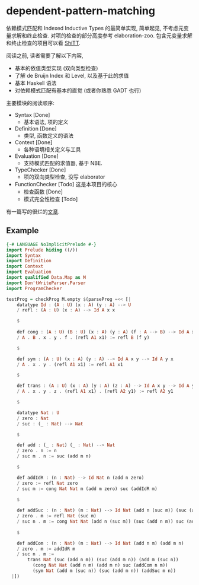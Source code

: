 # dependent-pattern-matching

依赖模式匹配和 Indexed Inductive Types 的最简单实现, 简单起见, 不考虑元变量求解和终止检查. 对项的检查的部分高度参考 elaboration-zoo.
包含元变量求解和终止检查的项目可以看 [ShiTT](https://github.com/KonjacSource/ShiTT).

阅读之前, 读者需要了解以下内容,
- 基本的依值类型实现 (双向类型检查)
- 了解 de Bruijn Index 和 Level, 以及基于此的求值
- 基本 Haskell 语法
- 对依赖模式匹配有基本的直觉 (或者你熟悉 GADT 也行)

主要模块的阅读顺序:
- Syntax [Done]
  * 基本语法, 项的定义
- Definition [Done]
  * 类型, 函数定义的语法
- Context [Done]
  * 各种语境相关定义与工具
- Evaluation [Done]
  * 支持模式匹配的求值器, 基于 NBE.
- TypeChecker [Done]
  * 项的双向类型检查, 没写 elaborator
- FunctionChecker [Todo]
  这是本项目的核心
  * 检查函数 [Done]
  * 模式完全性检查 [Todo]

有一篇写的很烂的[文章](design_proof_assistant_net.pdf).

## Example

```haskell
{-# LANGUAGE NoImplicitPrelude #-} 
import Prelude hiding ((/))
import Syntax 
import Definition
import Context
import Evaluation
import qualified Data.Map as M
import Don'tWriteParser.Parser 
import ProgramChecker

testProg = checkProg M.empty $(parseProg =<< [|
    datatype Id : (A : U) (x : A) (y : A) --> U 
    / refl : (A : U) (x : A) --> Id A x x 

    $
    
    def cong : (A : U) (B : U) (x : A) (y : A) (f : A --> B) --> Id A x y --> Id B (f x) (f y) 
    / A . B . x . y . f . (refl A1 x1) := refl B (f y)

    $

    def sym : (A : U) (x : A) (y : A) --> Id A x y --> Id A y x 
    / A . x . y . (refl A1 x1) := refl A1 x1

    $

    def trans : (A : U) (x : A) (y : A) (z : A) --> Id A x y --> Id A y z --> Id A x z
    / A . x . y . z . (refl A1 x1) . (refl A2 y1) := refl A2 y1 

    $

    datatype Nat : U
    / zero : Nat
    / suc : (_ : Nat) --> Nat

    $

    def add : (_ : Nat) (_ : Nat) --> Nat
    / zero . n := n
    / suc m . n := suc (add m n)

    $

    def addIdR : (n : Nat) --> Id Nat n (add n zero)
    / zero := refl Nat zero
    / suc m := cong Nat Nat m (add m zero) suc (addIdR m)
    
    $

    def addSuc : (n : Nat) (m : Nat) --> Id Nat (add n (suc m)) (suc (add n m))
    / zero . m := refl Nat (suc m)
    / suc n . m := cong Nat Nat (add n (suc m)) (suc (add n m)) suc (addSuc n m)
    
    $

    def addCom : (n : Nat) (m : Nat) --> Id Nat (add n m) (add m n)
    / zero . m := addIdR m
    / suc n . m := 
        trans Nat (suc (add n m)) (suc (add m n)) (add m (suc n)) 
          (cong Nat Nat (add n m) (add m n) suc (addCom n m)) 
          (sym Nat (add m (suc n)) (suc (add m n)) (addSuc m n))
  |])
```
